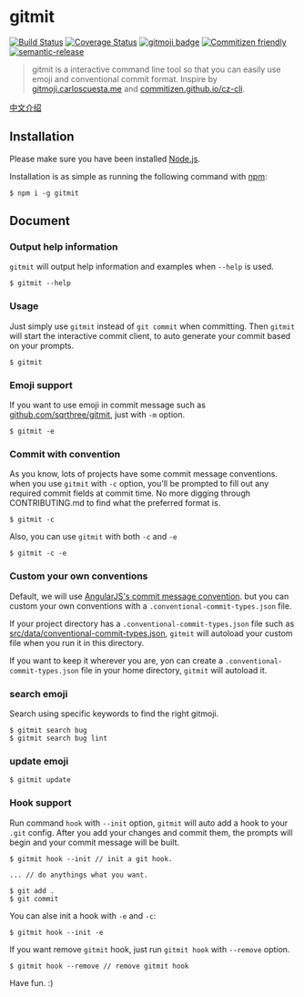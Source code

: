 # gitmit

[![Build Status](https://travis-ci.org/sqrthree/gitmit.svg?branch=master)](https://travis-ci.org/sqrthree/gitmit)
[![Coverage Status](https://coveralls.io/repos/github/sqrthree/gitmit/badge.svg?branch=master)](https://coveralls.io/github/sqrthree/gitmit?branch=master)
[![gitmoji badge](https://img.shields.io/badge/gitmoji-%20😜%20😍-FFDD67.svg?style=flat)](https://gitmoji.carloscuesta.me/)
[![Commitizen friendly](https://img.shields.io/badge/commitizen-friendly-brightgreen.svg)](http://commitizen.github.io/cz-cli/)
[![semantic-release](https://img.shields.io/badge/%20%20%F0%9F%93%A6%F0%9F%9A%80-semantic--release-e10079.svg?style=flat)](https://github.com/semantic-release/semantic-release)

> gitmit is a interactive command line tool so that you can easily use emoji and conventional commit format. Inspire by [gitmoji.carloscuesta.me](https://gitmoji.carloscuesta.me/) and [commitizen.github.io/cz-cli](http://commitizen.github.io/cz-cli/).

[中文介绍](./README-cn.md)

## Installation

Please make sure you have been installed [Node.js](http://nodejs.org/).

Installation is as simple as running the following command with [npm](http://npmjs.org/):

```
$ npm i -g gitmit
```

## Document

### Output help information

`gitmit` will output help information and examples when `--help` is used.

```
$ gitmit --help
```

### Usage

Just simply use `gitmit` instead of `git commit` when committing. Then `gitmit` will start the interactive commit client, to auto generate your commit based on your prompts.

```
$ gitmit
```

### Emoji support

If you want to use emoji in commit message such as [github.com/sqrthree/gitmit](https://github.com/sqrthree/gitmit), just with `-m` option.

```
$ gitmit -e
```

### Commit with convention

As you know, lots of projects have some commit message conventions. when you use `gitmit` with `-c` option, you'll be prompted to fill out any required commit fields at commit time. No more digging through CONTRIBUTING.md to find what the preferred format is.

```
$ gitmit -c
```

Also, you can use `gitmit` with both `-c` and `-e`

```
$ gitmit -c -e
```
### Custom your own conventions

Default, we will use [AngularJS's commit message convention](https://github.com/angular/angular.js/blob/master/CONTRIBUTING.md#-git-commit-guidelines). but you can custom your own conventions with a `.conventional-commit-types.json` file.

If your project directory has a `.conventional-commit-types.json` file such as [src/data/conventional-commit-types.json](https://github.com/sqrthree/gitmit/blob/master/src/data/conventional-commit-types.json), `gitmit` will autoload your custom file when you run it in this directory.

If you want to keep it wherever you are, yon can create a `.conventional-commit-types.json` file in your home directory, `gitmit` will autoload it.


### search emoji

Search using specific keywords to find the right gitmoji.

```
$ gitmit search bug
$ gitmit search bug lint
```

### update emoji

```
$ gitmit update
```

### Hook support

Run command `hook` with `--init` option, `gitmit` will auto add a hook to your `.git` config. After you add your changes and commit them, the prompts will begin and your commit message will be built.

```
$ gitmit hook --init // init a git hook.

... // do anythings what you want.

$ git add .
$ git commit
```

You can alse init a hook with `-e` and `-c`:

```
$ gitmit hook --init -e
```

If you want remove `gitmit` hook, just run `gitmit hook` with `--remove` option.

```
$ gitmit hook --remove // remove gitmit hook
```

Have fun. :)
